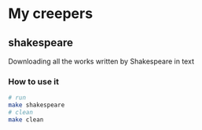 
# My creepers

## shakespeare
Downloading all the works written by Shakespeare in text
### How to use it
```bash
# run
make shakespeare
# clean
make clean
```